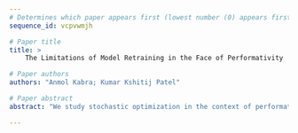```yaml
--- 
# Determines which paper appears first (lowest number (0) appears first)
sequence_id: vcpvwmjh

# Paper title 
title: >
	The Limitations of Model Retraining in the Face of Performativity

# Paper authors 
authors: "Anmol Kabra; Kumar Kshitij Patel"

# Paper abstract 
abstract: "We study stochastic optimization in the context of performative shifts, where the data distribution changes in response to the deployed model. We demonstrate that naive retraining can be provably suboptimal even for simple distribution shifts. The issue worsens when models are retrained given a finite number of samples at each retraining step. We show that adding regularization to retraining corrects both of these issues, attaining provably optimal models in the face of distribution shifts. Our work advocates rethinking how machine learning models are retrained in the presence of performative effects."

--- 
```

